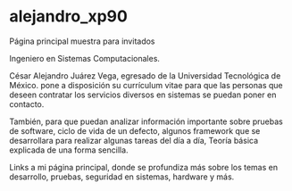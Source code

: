 # alejandro_xp90
Página principal muestra para invitados

Ingeniero en Sistemas Computacionales.

César Alejandro Juárez Vega, egresado de la Universidad Tecnológica de México. pone a disposición su currículum vitae para que las personas que deseen contratar los servicios diversos en sistemas se puedan poner en contacto.

También, para que puedan analizar información importante sobre pruebas de software, ciclo de vida de un defecto, algunos framework que se desarrollara para realizar algunas tareas del día a día, Teoría básica explicada de una forma sencilla.

Links a mi página principal, donde se profundiza más sobre los temas en desarrollo, pruebas, seguridad en sistemas, hardware y más.
